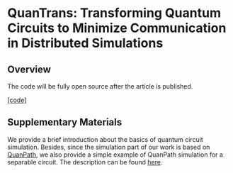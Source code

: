# QuanTrans: Transforming Quantum Circuits to Minimize Communication in Distributed Simulations

## Overview

The code will be fully open source after the article is published. 

[[code]]()

## Supplementary Materials

We provide a brief introduction about the basics of quantum circuit simulation. Besides, since the simulation part of our work is based on [QuanPath](https://doi.org/10.1007/s11128-023-04192-x), we also provide a simple example of QuanPath simulation for a separable circuit. The description can be found [here](https://github.com/bdis-q/quantrans.github.io/blob/main/supplement/QuanTrans-supplement.pdf). 
